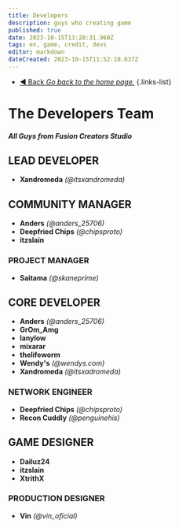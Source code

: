 ```yaml
---
title: Developers
description: guys who creating game
published: true
date: 2023-10-15T13:28:31.960Z
tags: en, game, credit, devs
editor: markdown
dateCreated: 2023-10-15T11:52:10.637Z
---
```


- [:arrow_backward: Back *Go back to the home page.*](/en/home)
{.links-list}
# The Developers Team
##### All Guys from Fusion Creators Studio
## LEAD DEVELOPER
- **Xandromeda** *(@itsxandromeda)*
## COMMUNITY MANAGER
- **Anders** *(@anders_25706)*
- **Deepfried Chips** *(@chipsproto)*
- **itzslain**
### PROJECT MANAGER
- **Saitama** *(@skaneprime)*
## CORE DEVELOPER
- **Anders** *(@anders_25706)*
- **GrOm_Amg**
- **lanylow**
- **mixarar**
- **thelifeworm**
- **Wendy's** *(@wendys.com)*
- **Xandromeda** *(@itsxadromeda)*
### NETWORK ENGINEER
- **Deepfried Chips** *(@chipsproto)*
- **Recon Cuddly** *(@penguinehis)*
## GAME DESIGNER
- **Dailuz24**
- **itzslain**
- **XtrithX**
### PRODUCTION DESIGNER
- **Vin** *(@vin_oficial)*